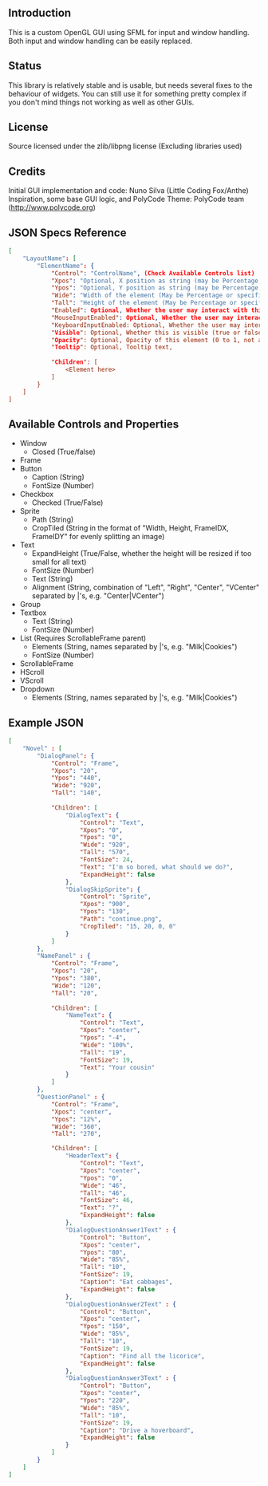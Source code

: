 Introduction
------------
This is a custom OpenGL GUI using SFML for input and window handling. Both input and window handling can be easily replaced.

Status
------
This library is relatively stable and is usable, but needs several fixes to the behaviour of widgets. You can still use it for something pretty complex if you don't mind things not working as well as other GUIs.

License
-------
Source licensed under the zlib/libpng license (Excluding libraries used)

Credits
-------
Initial GUI implementation and code: Nuno Silva (Little Coding Fox/Anthe)
Inspiration, some base GUI logic, and PolyCode Theme: PolyCode team (http://www.polycode.org)

JSON Specs Reference
--------------------
```JSON
[
	"LayoutName": [
		"ElementName": {
			"Control": "ControlName", (Check Available Controls list)
			"Xpos": "Optional, X position as string (may be Percentage, "center", or specific number)",
			"Ypos": "Optional, Y position as string (may be Percentage, "center", or specific number)",
			"Wide": "Width of the element (May be Percentage or specific number)",
			"Tall": "Height of the element (May be Percentage or specific number)",
			"Enabled": Optional, Whether the user may interact with this (true or false, not as a string),
			"MouseInputEnabled": Optional, Whether the user may interact with this with a mouse (true or false, not as a string),
			"KeyboardInputEnabled: Optional, Whether the user may interact with this with a keyboard (true or false, not as a string),
			"Visible": Optional, Whether this is visible (true or false, not as a string),
			"Opacity": Optional, Opacity of this element (0 to 1, not as a string),
			"Tooltip": Optional, Tooltip text,
			
			"Children": [
				<Element here>
			]
		}
	]
]
```

Available Controls and Properties
---------------------------------
- Window
	- Closed (True/false)
- Frame
- Button
	- Caption (String)
	- FontSize (Number)
- Checkbox
	- Checked (True/False)
- Sprite
	- Path (String)
	- CropTiled (String in the format of "Width, Height, FrameIDX, FrameIDY" for evenly splitting an image)
- Text
	- ExpandHeight (True/False, whether the height will be resized if too small for all text)
	- FontSize (Number)
	- Text (String)
	- Alignment (String, combination of "Left", "Right", "Center", "VCenter" separated by |'s, e.g. "Center|VCenter")
- Group
- Textbox
	- Text (String)
	- FontSize (Number)
- List (Requires ScrollableFrame parent)
	- Elements (String, names separated by |'s, e.g. "Milk|Cookies")
	- FontSize (Number)
- ScrollableFrame
- HScroll
- VScroll
- Dropdown
	- Elements (String, names separated by |'s, e.g. "Milk|Cookies")
	
Example JSON
------------
```JSON
[
	"Novel" : [
		"DialogPanel": {
			"Control": "Frame",
			"Xpos": "20",
			"Ypos": "440",
			"Wide": "920",
			"Tall": "140",
		
			"Children": [
				"DialogText": {
					"Control": "Text",
					"Xpos": "0",
					"Ypos": "0",
					"Wide": "920",
					"Tall": "570",
					"FontSize": 24,
					"Text": "I'm so bored, what should we do?",
					"ExpandHeight": false
				},
				"DialogSkipSprite": {
					"Control": "Sprite",
					"Xpos": "900",
					"Ypos": "130",
					"Path": "continue.png",
					"CropTiled": "15, 20, 0, 0"
				}
			]
		},
		"NamePanel" : {
			"Control": "Frame",
			"Xpos": "20",
			"Ypos": "380",
			"Wide": "120",
			"Tall": "20",
			
			"Children": [
				"NameText": {
					"Control": "Text",
					"Xpos": "center",
					"Ypos": "-4",
					"Wide": "100%",
					"Tall": "19",
					"FontSize": 19,
					"Text": "Your cousin"
				}
			]
		},
		"QuestionPanel" : {
			"Control": "Frame",
			"Xpos": "center",
			"Ypos": "12%",
			"Wide": "360",
			"Tall": "270",

			"Children": [
				"HeaderText": {
					"Control": "Text",
					"Xpos": "center",
					"Ypos": "0",
					"Wide": "46",
					"Tall": "46",
					"FontSize": 46,
					"Text": "?",
					"ExpandHeight": false
				},
				"DialogQuestionAnswer1Text" : {
					"Control": "Button",
					"Xpos": "center",
					"Ypos": "80",
					"Wide": "85%",
					"Tall": "10",
					"FontSize": 19,
					"Caption": "Eat cabbages",
					"ExpandHeight": false
				},
				"DialogQuestionAnswer2Text" : {
					"Control": "Button",
					"Xpos": "center",
					"Ypos": "150",
					"Wide": "85%",
					"Tall": "10",
					"FontSize": 19,
					"Caption": "Find all the licorice",
					"ExpandHeight": false
				},
				"DialogQuestionAnswer3Text" : {
					"Control": "Button",
					"Xpos": "center",
					"Ypos": "220",
					"Wide": "85%",
					"Tall": "10",
					"FontSize": 19,
					"Caption": "Drive a hoverboard",
					"ExpandHeight": false
				}
			]
		}
	]
]
```
